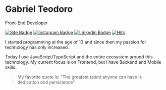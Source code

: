 # Gabriel Teodoro

Front-End Developer

[![Site Badge](https://img.shields.io/badge/-gabrielteodoro.com-FF3366?style=flat-square&logo=react&logoColor=white&labelColor=FF3366&link=https://gabrielteodoro.com)](https://gabrielteodoro.com) 
[![Instagram Badge](https://img.shields.io/badge/-@oigabrielteodoro-FF3366?style=flat-square&labelColor=FF3366&logo=instagram&logoColor=white&link=https://instagram.com/oigabrielteodoro)](https://instagram.com/oigabrielteodoro) 
[![Linkedin Badge](https://img.shields.io/badge/-Gabriel%20Teodoro-FF3366?style=flat-square&logo=Linkedin&logoColor=white&link=https://www.linkedin.com/in/oigabrielteodoro/)](https://www.linkedin.com/in/oigabrielteodoro/) 
[![Hits](https://hits.seeyoufarm.com/api/count/incr/badge.svg?url=https%3A%2F%2Fgithub.com%2Foigabrielteodoro%2Fhit-counter&count_bg=%23FF3366&title_bg=%23FF3366&icon=&icon_color=%23000000&title=View+profile&edge_flat=false)](https://hits.seeyoufarm.com)


I started programming at the age of 13 and since then my passion for technology has only increased.

Today I use JavaScript/TypeScript and the entire ecosystem around this technology. My current focus is on Frontend, but I have Backend and Mobile skills.


> My favorite quote is: "The greatest talent anyone can have is dedication and persistence"
